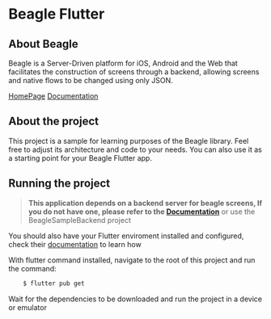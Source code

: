 # Beagle Flutter

## About Beagle
Beagle is a Server-Driven platform for iOS, Android and the Web that facilitates the construction of screens through a backend, allowing screens and native flows to be changed using only JSON.

[HomePage](https://usebeagle.io/)
[Documentation](https://docs.usebeagle.io/)

## About the project
This project is a sample for learning purposes of the Beagle library. Feel free to adjust its architecture and code to your needs. You can also use it as a starting point for your Beagle Flutter app.

## Running the project
> **This application depends on a backend server for beagle screens, If you do not have one, please refer to the [Documentation](https://docs.usebeagle.io/)** or use the BeagleSampleBackend project

You should also have your Flutter enviroment installed and configured, check their [documentation](https://flutter.dev/docs/get-started/install) to learn how 

With flutter command installed, navigate to the root of this project and run the command:
```sh
    $ flutter pub get
```
Wait for the dependencies to be downloaded and run the project in a device or emulator
